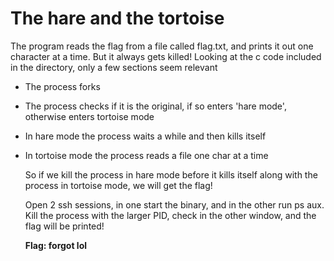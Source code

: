 # The hare and the tortoise

The program reads the flag from a file called flag.txt, and prints it out one character at a time. But it always gets killed! Looking at the c code included in the directory, only a few sections seem relevant

* The process forks
* The process checks if it is the original, if so enters 'hare mode', otherwise enters tortoise mode
* In hare mode the process waits a while and then kills itself
* In tortoise mode the process reads a file one char at a time

  So if we kill the process in hare mode before it kills itself along with the process in tortoise mode, we will get the flag!

  Open 2 ssh sessions, in one start the binary, and in the other run ps aux. Kill the process with the larger PID, check in the other window, and the flag will be printed!

  **Flag: forgot lol**

